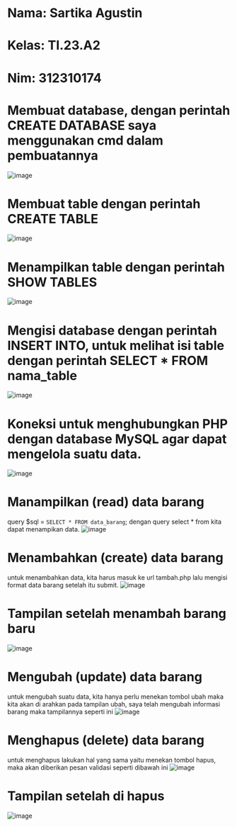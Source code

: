 # Nama: Sartika Agustin
# Kelas: TI.23.A2
# Nim: 312310174

# Membuat database, dengan perintah CREATE DATABASE saya menggunakan cmd dalam pembuatannya
![image](https://github.com/user-attachments/assets/35e39f6c-6cff-4b0d-a187-c78f3f907393)
# Membuat table dengan perintah CREATE TABLE
![image](https://github.com/user-attachments/assets/8e6e5597-b555-4f51-86af-42dff1186a3f)
# Menampilkan table dengan perintah SHOW TABLES
![image](https://github.com/user-attachments/assets/3f1a107f-9b82-41e7-bc33-0a5fe8368f32)
# Mengisi database dengan perintah INSERT INTO, untuk melihat isi table dengan perintah SELECT * FROM nama_table
![image](https://github.com/user-attachments/assets/4cee42a0-b704-4635-b9a2-2953fa3f883f)

# Koneksi untuk menghubungkan PHP dengan database MySQL agar dapat mengelola suatu data.
![image](https://github.com/user-attachments/assets/6418902c-2eeb-4d95-933e-6a40b8d48371)
# Manampilkan (read) data barang 
query $sql = `SELECT * FROM data_barang`; dengan query select * from kita dapat menampikan data.
![image](https://github.com/user-attachments/assets/2c93c98d-039d-4ca2-9344-87a6223e6099)
# Menambahkan (create) data barang
untuk menambahkan data, kita harus masuk ke url tambah.php lalu mengisi format data barang setelah itu submit.
![image](https://github.com/user-attachments/assets/bb0d019d-546e-4b0c-8419-5524563cc1e4)
# Tampilan setelah menambah barang baru
![image](https://github.com/user-attachments/assets/74df2927-9561-4263-9e6b-4b91554049ae)
# Mengubah (update) data barang
untuk mengubah suatu data, kita hanya perlu menekan tombol ubah maka kita akan di arahkan pada tampilan ubah, 
saya telah mengubah informasi barang maka tampilannya seperti ini
![image](https://github.com/user-attachments/assets/1075e56a-3748-4e15-a2b2-35b95592cfc1)
# Menghapus (delete) data barang
untuk menghapus lakukan hal yang sama yaitu menekan tombol hapus, maka akan diberikan pesan validasi seperti dibawah ini
![image](https://github.com/user-attachments/assets/9f1a9b98-f024-4c2e-a2f0-f6e6e456bde2)
# Tampilan setelah di hapus
![image](https://github.com/user-attachments/assets/e29eae37-a016-4e7d-8046-6e53da897210)








